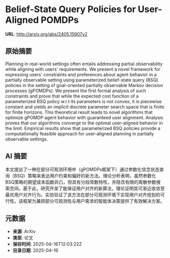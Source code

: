 # Belief-State Query Policies for User-Aligned POMDPs

**URL**: http://arxiv.org/abs/2405.15907v2

## 原始摘要

Planning in real-world settings often entails addressing partial
observability while aligning with users' requirements. We present a novel
framework for expressing users' constraints and preferences about agent
behavior in a partially observable setting using parameterized belief-state
query (BSQ) policies in the setting of goal-oriented partially observable
Markov decision processes (gPOMDPs). We present the first formal analysis of
such constraints and prove that while the expected cost function of a
parameterized BSQ policy w.r.t its parameters is not convex, it is piecewise
constant and yields an implicit discrete parameter search space that is finite
for finite horizons. This theoretical result leads to novel algorithms that
optimize gPOMDP agent behavior with guaranteed user alignment. Analysis proves
that our algorithms converge to the optimal user-aligned behavior in the limit.
Empirical results show that parameterized BSQ policies provide a
computationally feasible approach for user-aligned planning in partially
observable settings.


## AI 摘要

本文提出了一种在部分可观测环境中（gPOMDPs框架下）通过参数化信念状态查询（BSQ）策略来表达用户约束和偏好的新方法。理论分析表明，虽然参数化BSQ策略的期望成本函数非凸，但具有分段常数特性，并隐含有限的离散参数搜索空间。基于此，研究开发了能保证用户对齐的新算法，理论证明其可渐近收敛至最优用户对齐行为。实验验证了该方法在部分可观测环境下实现用户对齐规划的可行性。该框架为兼顾部分可观测性与用户需求的智能体决策提供了有效解决方案。

## 元数据

- **来源**: ArXiv
- **类型**: 论文
- **保存时间**: 2025-04-16T12:03:22Z
- **目录日期**: 2025-04-16
